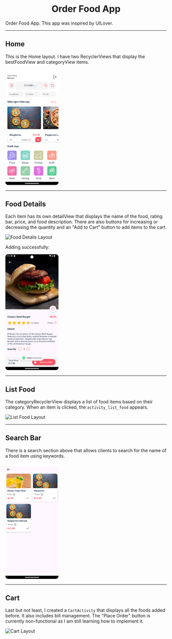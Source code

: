 <h1 align="center">Order Food App</h1>

<p align="left">
    Order Food App. This app was inspired by UILover.
</p>

---

## Home

<p align="left">
    This is the Home layout. I have two RecyclerViews that display the bestFoodView and categoryView items.
</p>

<img src="README_Img/Home.png" alt="Home Layout" style = "width:33%"/>

---

## Food Details

<p align="left">
    Each item has its own detailView that displays the name of the food, rating bar, price, and food description. 
    There are also buttons for increasing or decreasing the quantity and an "Add to Cart" button to add items to the cart.
</p>

<img src="README_Img/foodDetails.png" alt="Food Details Layout" style = "width:33%"/>

<p align="left">Adding successfully:</p>

<img src="README_Img/burgerAdd.png" alt="Add Food Success" style = "width:33%"/>

---

## List Food

<p align="left">
    The categoryRecyclerView displays a list of food items based on their category. 
    When an item is clicked, the <code>activity_list_food</code> appears.
</p>

<img src="README_Img/listFood.png" alt="List Food Layout" style = "width:33%"/>

---

## Search Bar

<p align="left">
    There is a search section above that allows clients to search for the name of a food item using keywords.
</p>

<img src="README_Img/searchBar.png" alt="Search Bar Layout" style = "width:33%"/>

---

## Cart

<p align="left">
    Last but not least, I created a <code>CartActivity</code> that displays all the foods added before. 
    It also includes bill management. The "Place Order" button is currently non-functional as I am still learning how to implement it.
</p>

<img src="https://github.com/user-attachments/assets/888b2500-02e7-4be0-982f-ef3ec258cf17" alt="Cart Layout" style = "width:33%"/>
